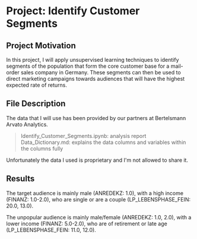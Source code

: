 # Project: Identify Customer Segments
## Project Motivation

In this project, I will apply unsupervised learning techniques to identify segments of the population that form the core customer base for a mail-order sales company in Germany. These segments can then be used to direct marketing campaigns towards audiences that will have the highest expected rate of returns. 

## File Description

The data that I will use has been provided by our partners at Bertelsmann Arvato Analytics. <br>

>Identify_Customer_Segments.ipynb: analysis report <br>
>Data_Dictionary.md: explains the data columns and variables within the columns fully <br>

Unfortunately the data I used is proprietary and I'm not allowed to share it. <br>

## Results
The target audience is mainly male (ANREDEKZ: 1.0), with a high income (FINANZ: 1.0-2.0), who are single or are a couple (LP_LEBENSPHASE_FEIN: 20.0, 13.0). <br>

The unpopular audience is mainly male/female (ANREDEKZ: 1.0, 2.0), with a lower income (FINANZ: 5.0-2.0), who are of retirement or late age (LP_LEBENSPHASE_FEIN: 11.0, 12.0). <br>
